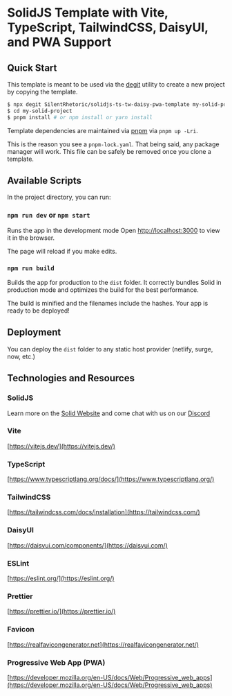 # SolidJS Template with Vite, TypeScript, TailwindCSS, DaisyUI, and PWA Support

## Quick Start

This template is meant to be used via the [degit](https://github.com/Rich-Harris/degit) utility to create a new project by copying the template.

```bash
$ npx degit SilentRhetoric/solidjs-ts-tw-daisy-pwa-template my-solid-project
$ cd my-solid-project
$ pnpm install # or npm install or yarn install
```

Template dependencies are maintained via [pnpm](https://pnpm.io) via `pnpm up -Lri`.

This is the reason you see a `pnpm-lock.yaml`. That being said, any package manager will work. This file can be safely be removed once you clone a template.

## Available Scripts

In the project directory, you can run:

### `npm run dev` or `npm start`

Runs the app in the development mode
Open [http://localhost:3000](http://localhost:3000) to view it in the browser.

The page will reload if you make edits.

### `npm run build`

Builds the app for production to the `dist` folder.
It correctly bundles Solid in production mode and optimizes the build for the best performance.

The build is minified and the filenames include the hashes.
Your app is ready to be deployed!

## Deployment

You can deploy the `dist` folder to any static host provider (netlify, surge, now, etc.)

## Technologies and Resources

### SolidJS

Learn more on the [Solid Website](https://solidjs.com) and come chat with us on our [Discord](https://discord.com/invite/solidjs)

### Vite

[https://vitejs.dev/](https://vitejs.dev/)

### TypeScript

[https://www.typescriptlang.org/docs/](https://www.typescriptlang.org/)

### TailwindCSS

[https://tailwindcss.com/docs/installation](https://tailwindcss.com/)

### DaisyUI

[https://daisyui.com/components/](https://daisyui.com/)

### ESLint

[https://eslint.org/](https://eslint.org/)

### Prettier

[https://prettier.io/](https://prettier.io/)

### Favicon

[https://realfavicongenerator.net](https://realfavicongenerator.net/)

### Progressive Web App (PWA)

[https://developer.mozilla.org/en-US/docs/Web/Progressive_web_apps](https://developer.mozilla.org/en-US/docs/Web/Progressive_web_apps)
